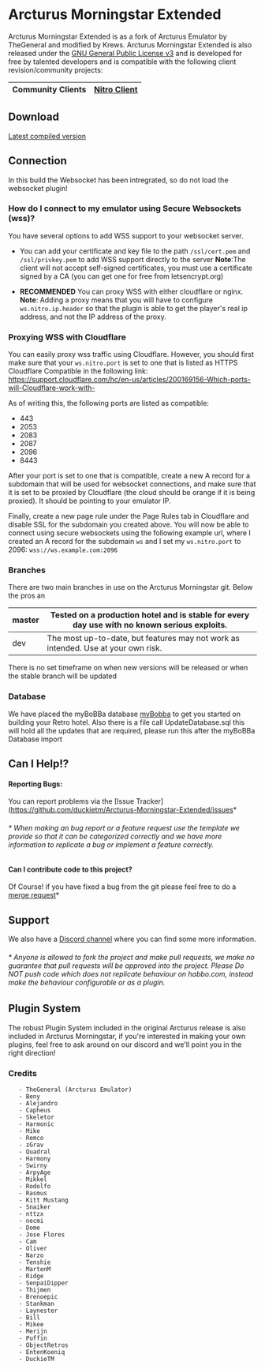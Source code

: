 # Arcturus Morningstar Extended #

Arcturus Morningstar Extended is as a fork of Arcturus Emulator by TheGeneral and modified by Krews. Arcturus Morningstar Extended is also released under the [GNU General Public License v3](https://www.gnu.org/licenses/gpl-3.0.txt) 
and is developed for free by talented developers and is compatible with the following client revision/community projects:

| Community Clients | [Nitro Client](https://github.com/billsonnn/nitro-react) |
| ------------- | ------------- |

## Download ##
[Latest compiled version](https://)

## Connection ##
In this build the Websocket has been intregrated, so do not load the websocket plugin!

### How do I connect to my emulator using Secure Websockets (wss)?
You have several options to add WSS support to your websocket server. 

- You can add your certificate and key file to the path `/ssl/cert.pem` and `/ssl/privkey.pem` to add WSS support directly to the server **Note**:The client will not accept self-signed certificates, you must use a certificate signed by a CA (you can get one for free from letsencrypt.org)
  
- **RECOMMENDED** You can proxy WSS with either cloudflare or nginx. **Note**: Adding a proxy means that you will have to configure `ws.nitro.ip.header` so that the plugin is able to get the player's real ip address, and not the IP address of the proxy.

### Proxying WSS with Cloudflare
You can easily proxy wss traffic using Cloudflare. However, you should first make sure that your `ws.nitro.port` is set to one that is listed as HTTPS Cloudflare Compatible in the following link:
https://support.cloudflare.com/hc/en-us/articles/200169156-Which-ports-will-Cloudflare-work-with-

As of writing this, the following ports are listed as compatible:
- 443
- 2053
- 2083
- 2087
- 2096
- 8443

After your port is set to one that is compatible, create a new A record for a subdomain that will be used for websocket connections, and make sure that it is set to be proxied by Cloudflare (the cloud should be orange if it is being proxied). It should be pointing to your emulator IP.

Finally, create a new page rule under the Page Rules tab in Cloudflare and disable SSL for the subdomain you created above. You will now be able to connect using secure websockets using the following example url, where I created an A record for the subdomain `ws` and I set my `ws.nitro.port` to 2096: `wss://ws.example.com:2096` 

### Branches ###
There are two main branches in use on the Arcturus Morningstar git. Below the pros an

| master | Tested on a production hotel and is stable for every day use with no known serious exploits. |
| ------------- | ------------- |
| dev | The most up-to-date, but features may not work as intended. Use at your own risk. |

There is no set timeframe on when new versions will be released or when the stable branch will be updated

### Database ###
We have placed the myBoBBa database [myBobba](https://github.com/ObjectRetros/2023-hotel-files) to get you started on building your Retro hotel.
Also there is a file call UpdateDatabase.sql this will hold all the updates that are required, please run this after the myBoBBa Database import

## Can I Help!? ##
#### Reporting Bugs: ####
You can report problems via the [Issue Tracker](https://github.com/duckietm/Arcturus-Morningstar-Extended/issues*

###### * When making an bug report or a feature request use the template we provide so that it can be categorized correctly and we have more information to replicate a bug or implement a feature correctly. ######
#### Can I contribute code to this project? ####
Of Course! if you have fixed a bug from the git please feel free to do a [merge request](https://github.com/duckietm/Arcturus-Morningstar-Extended/issues)*

## Support 
We also have a [Discord channel](https://discord.gg/3VeyZXf5) where you can find some more information.

###### * Anyone is allowed to fork the project and make pull requests, we make no guarantee that pull requests will be approved into the project. Please Do NOT push code which does not replicate behaviour on habbo.com, instead make the behaviour configurable or as a plugin. ######

## Plugin System ##
The robust Plugin System included in the original Arcturus release is also included in Arcturus Morningstar, if you're interested in making your own plugins, feel free to ask around on our discord and we'll point you in the right direction! 

### Credits ###
    
       - TheGeneral (Arcturus Emulator)
	   - Beny
	   - Alejandro
	   - Capheus
	   - Skeletor
	   - Harmonic
	   - Mike
	   - Remco
	   - zGrav
	   - Quadral
	   - Harmony
	   - Swirny
	   - ArpyAge
	   - Mikkel
	   - Rodolfo
	   - Rasmus
	   - Kitt Mustang
	   - Snaiker
	   - nttzx
	   - necmi
	   - Dome
	   - Jose Flores
	   - Cam
	   - Oliver
	   - Narzo
	   - Tenshie
	   - MartenM
	   - Ridge
	   - SenpaiDipper
	   - Thijmen
	   - Brenoepic
	   - Stankman
	   - Laynester
	   - Bill
	   - Mikee
	   - Merijn
	   - Puffin
	   - ObjectRetros
	   - EntenKoeniq
	   - DuckieTM
